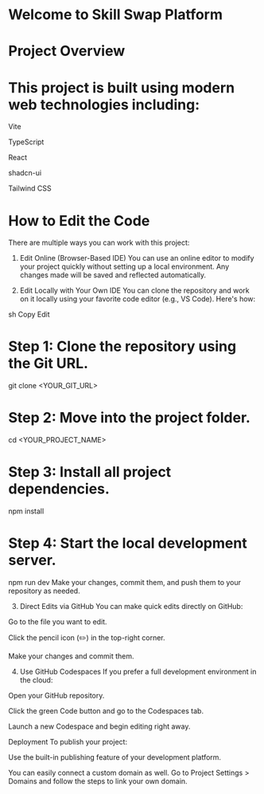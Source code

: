# Welcome to Skill Swap Platform
# Project Overview
# This project is built using modern web technologies including:

Vite

TypeScript

React

shadcn-ui

Tailwind CSS

# How to Edit the Code
There are multiple ways you can work with this project:

1. Edit Online (Browser-Based IDE)
You can use an online editor to modify your project quickly without setting up a local environment. Any changes made will be saved and reflected automatically.

2. Edit Locally with Your Own IDE
You can clone the repository and work on it locally using your favorite code editor (e.g., VS Code). Here's how:

sh
Copy
Edit
# Step 1: Clone the repository using the Git URL.
git clone <YOUR_GIT_URL>

# Step 2: Move into the project folder.
cd <YOUR_PROJECT_NAME>

# Step 3: Install all project dependencies.
npm install

# Step 4: Start the local development server.
npm run dev
Make your changes, commit them, and push them to your repository as needed.

3. Direct Edits via GitHub
You can make quick edits directly on GitHub:

Go to the file you want to edit.

Click the pencil icon (✏️) in the top-right corner.

Make your changes and commit them.

4. Use GitHub Codespaces
If you prefer a full development environment in the cloud:

Open your GitHub repository.

Click the green Code button and go to the Codespaces tab.

Launch a new Codespace and begin editing right away.

Deployment
To publish your project:

Use the built-in publishing feature of your development platform.

You can easily connect a custom domain as well. Go to Project Settings > Domains and follow the steps to link your own domain.
